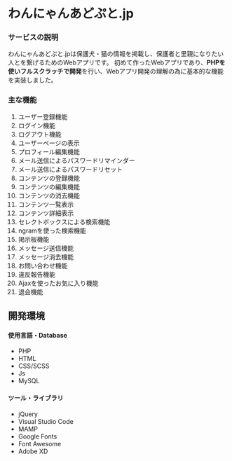 # わんにゃんあどぷと.jp

### サービスの説明

わんにゃんあどぷと.jpは保護犬・猫の情報を掲載し、保護者と里親になりたい人とを繋げるためのWebアプリです。
初めて作ったWebアプリであり、**PHPを使いフルスクラッチで開発**を行い、Webアプリ開発の理解の為に基本的な機能を実装しました。

### 主な機能

1. ユーザー登録機能
2. ログイン機能
3. ログアウト機能
5. ユーザーページの表示
6. プロフィール編集機能
7. メール送信によるパスワードリマインダー
8. メール送信によるパスワードリセット
10. コンテンツの登録機能
11. コンテンツの編集機能
12. コンテンツの消去機能
13. コンテンツ一覧表示
14. コンテンツ詳細表示
15. セレクトボックスによる検索機能
16. ngramを使った検索機能
17. 掲示板機能
18. メッセージ送信機能
19. メッセージ消去機能
20. お問い合わせ機能
21. 違反報告機能
22. Ajaxを使ったお気に入り機能
23. 退会機能

## 開発環境

#### 使用言語・Database
- PHP
- HTML
- CSS/SCSS
- Js
- MySQL

#### ツール・ライブラリ

- jQuery
- Visual Studio Code
- MAMP
- Google Fonts
- Font Awesome
- Adobe XD

